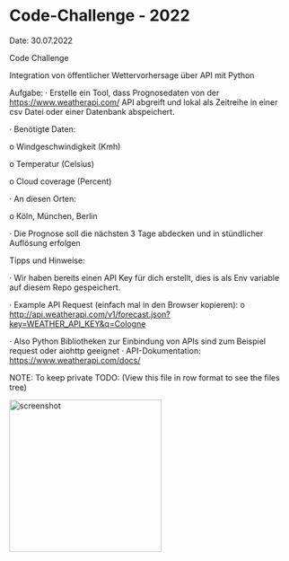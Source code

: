 # Code-Challenge - 2022

Date: 30.07.2022

Code Challenge

Integration von öffentlicher Wettervorhersage über API mit Python

Aufgabe: · Erstelle ein Tool, dass Prognosedaten von der https://www.weatherapi.com/ API abgreift und lokal als Zeitreihe in einer csv Datei oder einer Datenbank abspeichert.

· Benötigte Daten:

o Windgeschwindigkeit (Kmh)

o Temperatur (Celsius)

o Cloud coverage (Percent)

· An diesen Orten:

o Köln, München, Berlin

· Die Prognose soll die nächsten 3 Tage abdecken und in stündlicher Auflösung erfolgen


Tipps und Hinweise:

· Wir haben bereits einen API Key für dich erstellt, dies is als Env variable auf diesem Repo gespeichert.

· Example API Request (einfach mal in den Browser kopieren): o http://api.weatherapi.com/v1/forecast.json?key=WEATHER_API_KEY&q=Cologne

· Also Python Bibliotheken zur Einbindung von APIs sind zum Beispiel request oder aiohttp geeignet · API-Dokumentation: https://www.weatherapi.com/docs/


NOTE: To keep private
TODO: (View this file in row format to see the files tree)

<img width="271" alt="screenshot" src="https://github.com/user-attachments/assets/94d3e37c-28fc-4260-8a7e-796bf18c7d0e" />
